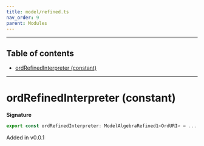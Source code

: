 ```yaml
---
title: model/refined.ts
nav_order: 9
parent: Modules
---
```


---

<h2 class="text-delta">Table of contents</h2>

- [ordRefinedInterpreter (constant)](#ordrefinedinterpreter-constant)

---

# ordRefinedInterpreter (constant)

**Signature**

```ts
export const ordRefinedInterpreter: ModelAlgebraRefined1<OrdURI> = ...
```

Added in v0.0.1
